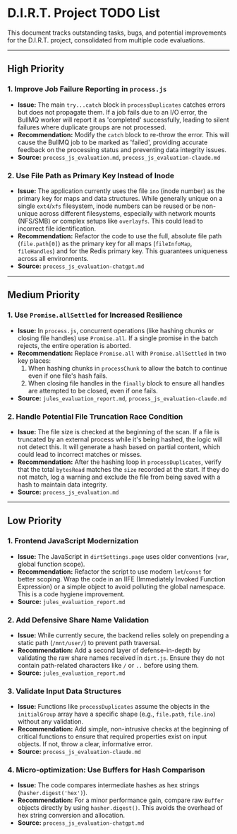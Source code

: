 # D.I.R.T. Project TODO List

This document tracks outstanding tasks, bugs, and potential improvements for the D.I.R.T. project, consolidated from multiple code evaluations.

---

## High Priority

### 1. Improve Job Failure Reporting in `process.js`
*   **Issue:** The main `try...catch` block in `processDuplicates` catches errors but does not propagate them. If a job fails due to an I/O error, the BullMQ worker will report it as 'completed' successfully, leading to silent failures where duplicate groups are not processed.
*   **Recommendation:** Modify the `catch` block to re-throw the error. This will cause the BullMQ job to be marked as 'failed', providing accurate feedback on the processing status and preventing data integrity issues.
*   **Source:** `process_js_evaluation.md`, `process_js_evaluation-claude.md`

### 2. Use File Path as Primary Key Instead of Inode
*   **Issue:** The application currently uses the file `ino` (inode number) as the primary key for maps and data structures. While generally unique on a single `ext4`/`xfs` filesystem, inode numbers can be reused or be non-unique across different filesystems, especially with network mounts (NFS/SMB) or complex setups like `overlayfs`. This could lead to incorrect file identification.
*   **Recommendation:** Refactor the code to use the full, absolute file path (`file.path[0]`) as the primary key for all maps (`fileInfoMap`, `fileHandles`) and for the Redis primary key. This guarantees uniqueness across all environments.
*   **Source:** `process_js_evaluation-chatgpt.md`

---

## Medium Priority

### 1. Use `Promise.allSettled` for Increased Resilience
*   **Issue:** In `process.js`, concurrent operations (like hashing chunks or closing file handles) use `Promise.all`. If a single promise in the batch rejects, the entire operation is aborted.
*   **Recommendation:** Replace `Promise.all` with `Promise.allSettled` in two key places:
    1.  When hashing chunks in `processChunk` to allow the batch to continue even if one file's hash fails.
    2.  When closing file handles in the `finally` block to ensure all handles are attempted to be closed, even if one fails.
*   **Source:** `jules_evaluation_report.md`, `process_js_evaluation-claude.md`

### 2. Handle Potential File Truncation Race Condition
*   **Issue:** The file size is checked at the beginning of the scan. If a file is truncated by an external process while it's being hashed, the logic will not detect this. It will generate a hash based on partial content, which could lead to incorrect matches or misses.
*   **Recommendation:** After the hashing loop in `processDuplicates`, verify that the total `bytesRead` matches the `size` recorded at the start. If they do not match, log a warning and exclude the file from being saved with a hash to maintain data integrity.
*   **Source:** `process_js_evaluation.md`

---

## Low Priority

### 1. Frontend JavaScript Modernization
*   **Issue:** The JavaScript in `dirtSettings.page` uses older conventions (`var`, global function scope).
*   **Recommendation:** Refactor the script to use modern `let`/`const` for better scoping. Wrap the code in an IIFE (Immediately Invoked Function Expression) or a simple object to avoid polluting the global namespace. This is a code hygiene improvement.
*   **Source:** `jules_evaluation_report.md`

### 2. Add Defensive Share Name Validation
*   **Issue:** While currently secure, the backend relies solely on prepending a static path (`/mnt/user/`) to prevent path traversal.
*   **Recommendation:** Add a second layer of defense-in-depth by validating the raw share names received in `dirt.js`. Ensure they do not contain path-related characters like `/` or `..` before using them.
*   **Source:** `jules_evaluation_report.md`

### 3. Validate Input Data Structures
*   **Issue:** Functions like `processDuplicates` assume the objects in the `initialGroup` array have a specific shape (e.g., `file.path`, `file.ino`) without any validation.
*   **Recommendation:** Add simple, non-intrusive checks at the beginning of critical functions to ensure that required properties exist on input objects. If not, throw a clear, informative error.
*   **Source:** `process_js_evaluation-claude.md`

### 4. Micro-optimization: Use Buffers for Hash Comparison
*   **Issue:** The code compares intermediate hashes as hex strings (`hasher.digest('hex')`).
*   **Recommendation:** For a minor performance gain, compare raw `Buffer` objects directly by using `hasher.digest()`. This avoids the overhead of hex string conversion and allocation.
*   **Source:** `process_js_evaluation-chatgpt.md`